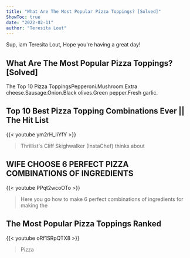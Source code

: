 ```yaml
---
title: "What Are The Most Popular Pizza Toppings? [Solved]"
ShowToc: true 
date: "2022-02-11"
author: "Teresita Lout" 
---
```


Sup, iam Teresita Lout, Hope you're having a great day!
## What Are The Most Popular Pizza Toppings? [Solved]
The Top 10 Pizza ToppingsPepperoni.Mushroom.Extra cheese.Sausage.Onion.Black olives.Green pepper.Fresh garlic.

## Top 10 Best Pizza Topping Combinations Ever || The Hit List
{{< youtube ym2rH_IiYfY >}}
>Thrillist's Cliff Skighwalker (InstaChef) thinks about 

## WIFE CHOOSE 6 PERFECT PIZZA COMBINATIONS OF INGREDIENTS
{{< youtube PPqt2wcoOTo >}}
>Here you go how to make 6 perfect combinations of ingredients for making the 

## The Most Popular Pizza Toppings Ranked
{{< youtube oRf1SRpQTX8 >}}
>Pizza

